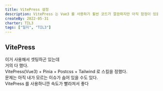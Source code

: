 ```yaml
---
title: VitePress 설정
description: VitePress 는 Vue3 를 사용하기 휠씬 코드가 깔끔하지만 아직 함정이 있을 수도 있다.
createBy: 2022-05-31
charter: TIL3
tags: ["일지", "TIL3"]
---
```


## VitePress

이거 사용해서 셋팅하곤 있는데  
거의 다 했다.  
VitePress(Vue3) + Pinia + Postcss + Tailwind 로 스킬을 정했다.  
문제는 아직 내가 모르는 이슈가 숨어 있을 수도 있다.  
VitePress 를 사용하니깐 속도가 빨라져서 좋다
